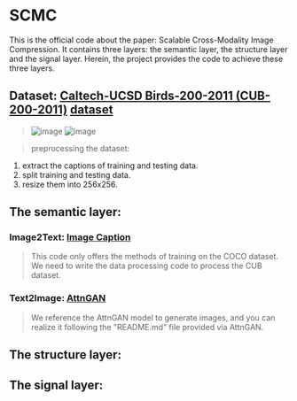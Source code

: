 # SCMC
This is the official code about the paper: Scalable Cross-Modality Image Compression.
It contains three layers: the semantic layer, the structure layer and the signal layer.
Herein, the project provides the code to achieve these three layers.

## Dataset: [Caltech-UCSD Birds-200-2011 (CUB-200-2011)](http://www.vision.caltech.edu/datasets/cub_200_2011/) [dataset](https://portland-my.sharepoint.com/:u:/g/personal/pinzhang6-c_my_cityu_edu_hk/EfV7G84rYXhHtTXKkZsY_vQBzfeqrInjtlX0Q5N_3Um5Jw?e=z4fHbZ)
> ![image](https://user-images.githubusercontent.com/13868829/163124586-33eccda0-32e3-42db-88bd-b2ad2864b82f.png)
> ![image](https://user-images.githubusercontent.com/13868829/163126006-06c08699-5b52-459e-b51c-50be91d385af.png)

> preprocessing the dataset: 
1. extract the captions of training and testing data.
2. split training and testing data.
3. resize them into 256x256.



## The semantic layer:
### Image2Text: [Image Caption](https://github.com/yunjey/pytorch-tutorial/tree/master/tutorials/03-advanced/image_captioning)
> This code only offers the methods of training on the COCO dataset.
> We need to write the data processing code to process the CUB dataset.


### Text2Image: [AttnGAN](https://github.com/taoxugit/AttnGAN)
> We reference the AttnGAN model to generate images, and you can realize it following the "README.md" file provided via AttnGAN.


## The structure layer:

## The signal layer:
